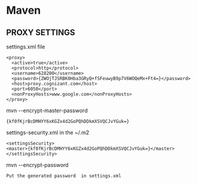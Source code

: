 # Maven

PROXY SETTINGS
--------------
settings.xml file

 <settings xmlns="http://maven.apache.org/SETTINGS/1.0.0"
      xmlns:xsi="http://www.w3.org/2001/XMLSchema-instance"
      xsi:schemaLocation="http://maven.apache.org/SETTINGS/1.0.0
                          https://maven.apache.org/xsd/settings-1.0.0.xsd">
<proxies>
    
    <proxy>      
      <active>true</active>
      <protocol>http</protocol>
      <username>628200</username>
      <password>{ZWOjTJSRBK0Hba3GRyQ+fSFeuwyB9p7V6WOQeMx+Ft4=}</password>
      <host>proxy.cognizant.com</host>
      <port>6050</port>
      <nonProxyHosts>www.google.com</nonProxyHosts>
    </proxy>
    
  </proxies>
    </settings>
    
mvn --encrypt-master-password

	{kf0fKjrBcDMHYY6xKGZx4d2GoPQhDDkmXSVQCJvYGuk=}

settings-security.xml in the ~/.m2 

	<settingsSecurity>
  	<master>{kf0fKjrBcDMHYY6xKGZx4d2GoPQhDDkmXSVQCJvYGuk=}</master>
	</settingsSecurity>



mvn --encrypt-password

	Put the generated password  in settings.xml

